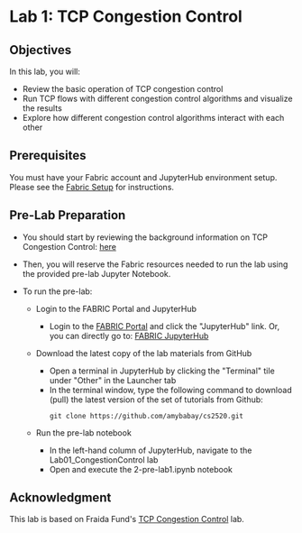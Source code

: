 # Lab 1: TCP Congestion Control

## Objectives

In this lab, you will:

- Review the basic operation of TCP congestion control
- Run TCP flows with different congestion control algorithms and visualize the results
- Explore how different congestion control algorithms interact with each other

## Prerequisites

You must have your Fabric account and JupyterHub environment setup. Please see the [Fabric Setup](https://github.com/amybabay/cs2520/blob/main/Fabric_Setup.md) for instructions.

## Pre-Lab Preparation

- You should start by reviewing the background information on TCP Congestion Control: [here](https://github.com/amybabay/cs2520/blob/main/labs/Lab01_Congestion_Control/1-congestion-control-bg.md)
- Then, you will reserve the Fabric resources needed to run the lab using the provided pre-lab Jupyter Notebook.

- To run the pre-lab:
   - Login to the FABRIC Portal and JupyterHub
    	- Login to the [FABRIC Portal](https://portal.fabric-testbed.net/) and click the "JupyterHub" link. Or, you can directly go to: [FABRIC JupyterHub](https://jupyter.fabric-testbed.net/)

   - Download the latest copy of the lab materials from GitHub
    	- Open a terminal in JupyterHub by clicking the "Terminal" tile under "Other" in the Launcher tab
    	- In the terminal window, type the following command to download (pull) the latest version of the set of tutorials from Github:
            ```
            git clone https://github.com/amybabay/cs2520.git
            ```

   - Run the pre-lab notebook
    	- In the left-hand column of JupyterHub, navigate to the Lab01_CongestionControl lab
    	- Open and execute the 2-pre-lab1.ipynb notebook

## Acknowledgment

This lab is based on Fraida Fund's [TCP Congestion Control](https://witestlab.poly.edu/blog/tcp-congestion-control-basics/) lab.

